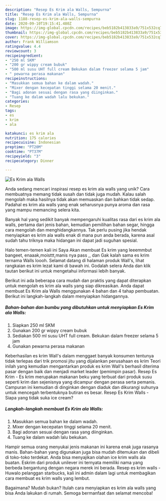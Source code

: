 ```yaml
---
description: "Resep Es Krim ala Walls, Sempurna"
title: "Resep Es Krim ala Walls, Sempurna"
slug: 1188-resep-es-krim-ala-walls-sempurna
date: 2020-09-10T19:15:41.480Z
image: https://img-global.cpcdn.com/recipes/beb5182b413833a9/751x532cq70/es-krim-ala-walls-foto-resep-utama.jpg
thumbnail: https://img-global.cpcdn.com/recipes/beb5182b413833a9/751x532cq70/es-krim-ala-walls-foto-resep-utama.jpg
cover: https://img-global.cpcdn.com/recipes/beb5182b413833a9/751x532cq70/es-krim-ala-walls-foto-resep-utama.jpg
author: Frank Williamson
ratingvalue: 4.4
reviewcount: 3
recipeingredient:
- "250 ml SKM"
- "200 gr wippy cream bubuk"
- "500 ml susu UHT full cream Bekukan dalam freezer selama 5 jam"
- " pewarna perasa makanan"
recipeinstructions:
- "Masukkan semua bahan ke dalam wadah."
- "Mixer dengan kecepatan tinggi selama 20 menit."
- "Bagi adonan sesuai dengan rasa yang diinginkan."
- "Tuang ke dalam wadah lalu bekukan."
categories:
- Resep
tags:
- es
- krim
- ala

katakunci: es krim ala 
nutrition: 175 calories
recipecuisine: Indonesian
preptime: "PT20M"
cooktime: "PT37M"
recipeyield: "3"
recipecategory: Dinner

---
```



![Es Krim ala Walls](https://img-global.cpcdn.com/recipes/beb5182b413833a9/751x532cq70/es-krim-ala-walls-foto-resep-utama.jpg)

Anda sedang mencari inspirasi resep es krim ala walls yang unik? Cara membuatnya memang tidak susah dan tidak juga mudah. Kalau salah mengolah maka hasilnya tidak akan memuaskan dan bahkan tidak sedap. Padahal es krim ala walls yang enak seharusnya punya aroma dan rasa yang mampu memancing selera kita.

Banyak hal yang sedikit banyak mempengaruhi kualitas rasa dari es krim ala walls, pertama dari jenis bahan, kemudian pemilihan bahan segar, hingga cara mengolah dan menghidangkannya. Tak perlu pusing jika hendak menyiapkan es krim ala walls enak di mana pun anda berada, karena asal sudah tahu triknya maka hidangan ini dapat jadi suguhan spesial.

Halo temen-temen kali ini Saya Akan membuat Es krim yang leeemmbut bangeet, enaaak,moisttt,manis nya pass ,, dan Gak kalah sama es krim ternama Walls loooh. Selamat datang di halaman produk Wall&#39;s, lihat rangkaian es krim lezat kami di bawah ini. Godalah selera Anda dan klik tautan berikut ini untuk mengetahui informasi lebih banyak.


Berikut ini ada beberapa cara mudah dan praktis yang dapat diterapkan untuk mengolah es krim ala walls yang siap dikreasikan. Anda dapat membuat Es Krim ala Walls menggunakan 4 bahan dan 4 tahap pembuatan. Berikut ini langkah-langkah dalam menyiapkan hidangannya.

<!--inarticleads1-->

##### Bahan-bahan dan bumbu yang dibutuhkan untuk menyiapkan Es Krim ala Walls:

1. Siapkan 250 ml SKM
1. Gunakan 200 gr wippy cream bubuk
1. Sediakan 500 ml susu UHT full cream. Bekukan dalam freezer selama 5 jam
1. Gunakan  pewarna perasa makanan


Keberhasilan es krim Wall&#39;s dalam menggaet banyak konsumen tentunya tidak terlepas dari trik promosi jitu yang dijalankan perusahaan es krim Teori inilah yang kemudian mengantarkan produk es krim Wall&#39;s berhasil diterima pasar dengan baik dan menjadi market leader (pemimpin pasar). Resep Es Krim - Es krim merupakan makanan beku yang terbuat dari produk susu seperti krim dan sejenisnya yang dicampur dengan perasa serta pemanis. Campuran ini kemudian di dinginkan dengan diaduk dan dikurangi suhunya untuk mencegah terbentuknya butiran es besar. Resep Es Krim Walls - Siapa yang tidak suka ice cream? 

<!--inarticleads2-->

##### Langkah-langkah membuat Es Krim ala Walls:

1. Masukkan semua bahan ke dalam wadah.
1. Mixer dengan kecepatan tinggi selama 20 menit.
1. Bagi adonan sesuai dengan rasa yang diinginkan.
1. Tuang ke dalam wadah lalu bekukan.


Hampir semua orang menyukai jenis makanan ini karena enak juga rasanya manis. Bahan-bahan yang digunakan juga bisa mudah ditemukan dan dibeli di toko-toko terdekat. Anda bisa menyajikan olahan ice krim walls ala buatan. Eskrim dari produk unilever ini ternyata memiliki nama yang berbeda bergantung dengan negara merek ini berada. Resep es krim walls - Huwalo pelanggan starbucks, kali ini admin dalam lagi untuk membagikan cara membuat es krim walls yang lembut. 

Bagaimana? Mudah bukan? Itulah cara menyiapkan es krim ala walls yang bisa Anda lakukan di rumah. Semoga bermanfaat dan selamat mencoba!
